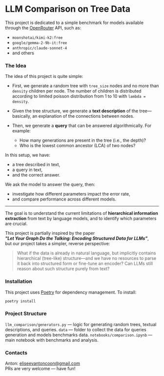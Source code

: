 # LLM Comparison on Tree Data

This project is dedicated to a simple benchmark for models available through the [OpenRouter](https://openrouter.ai/) API, such as:

- `moonshotai/kimi-k2:free`
- `google/gemma-2-9b-it:free`
- `anthropic/claude-sonnet-4`
- and others

### The Idea

The idea of this project is quite simple:

- First, we generate a random tree with `tree_size` nodes and no more than `density` children per node. The number of children is distributed according to limited poisson distribution from 1 to 10 with `lambda = density`.

- Given the tree structure, we generate a **text description** of the tree—basically, an explanation of the connections between nodes.

- Then, we generate a **query** that can be answered algorithmically. For example:
  - How many generations are present in the tree (i.e., the depth)?
  - Who is the lowest common ancestor (LCA) of two nodes?

In this setup, we have:
- a tree described in text,
- a query in text,
- and the correct answer.

We ask the model to answer the query, then:
- investigate how different parameters impact the error rate,
- and compare performance across different models.

---

The goal is to understand the current limitations of **hierarchical information extraction** from text by language models, and to identify which parameters are crucial.

This project is partially inspired by the paper  
**_"Let Your Graph Do the Talking: Encoding Structured Data for LLMs"_**,  
but our project takes a simpler, reverse perspective:

> What if the data is already in natural language, but implicitly contains hierarchical (tree-like) structure—and we have no resources to parse it back into structured form or fine-tune an encoder? Can LLMs still reason about such structure purely from text?

### Installation
This project uses [Poetry](https://python-poetry.org/) for dependency management. To install:
```bash
poetry install
```

### Project Structure
`llm_comparison/generators.py` — logic for generating random trees, textual descriptions, and queries.
`data` — folder to collect the data for queries generation and models benchmarks data.
`notebooks/comparison.ipynb` — main notebook with benchmarks and analysis.

### Contacts
Anton: [eliseevantoncoon@gmail.com](mailto:eliseevantoncoon@gmail.com)  
PRs are very welcome — have fun!

